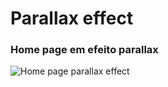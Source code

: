 # Parallax effect
### Home page em efeito parallax 
![Home page parallax effect](https://github.com/lais-mm/parallax/blob/master/imagens/parallax-readme.gif)

